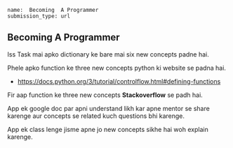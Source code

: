 ```ngMeta
name:  Becoming  A Programmer
submission_type: url
```
## Becoming A Programmer
Iss Task mai apko dictionary ke bare mai six new concepts padne hai.

Phele apko function ke three new concepts python ki website se padna hai.

- https://docs.python.org/3/tutorial/controlflow.html#defining-functions

Fir aap function ke three new concepts **Stackoverflow** se padh hai.


App ek google doc par apni understand likh kar apne mentor se share karenge aur concepts se related kuch questions bhi karenge.

App ek class lenge jisme apne jo new concepts sikhe hai woh explain karenge.
